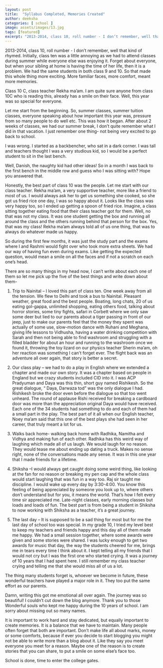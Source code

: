 ```yaml
---
layout: post
title:  "Syllabus Completed, Memories Created"
author: deeksha
categories: [ school ]
image: assets/images/13.jpg
tags: [featured]
excerpt: "2013-2014, class 10, roll number - I don’t remember, well that kind of rhymed. Initially, class ten was a little annoying as we had to attend classes during summer."
---
```


2013-2014, class 10, roll number - I don’t remember, well that kind of rhymed. Initially, class ten was a little annoying as we had to attend classes during summer while everyone else was enjoying it. Forget about everyone, but when your sibling at home is having the time of her life, then it is a problem.
We had the same students in both class 9 and 10. So that made this whole thing more exciting. More familiar faces, more comfort, meant more memories.

Class 10 C, class teacher Rekha ma’am. I am quite sure anyone from class 10C who is reading this, already has a smile on their face. Well, this year was so special for everyone.

Let me start from the beginning. So, summer classes, summer tuition classes, everyone speaking about how important this year was, pressure from so many people to do well etc. This was how it began. After about 2 weeks of classes, we had our summer break, I don’t quite remember what I did in that vacation. I just remember one thing- not being very excited to go back to school.

I was wrong. I started as a backbencher, who sat in a dark corner. I was tall and teachers thought I was a very studious kid, so I would be a perfect student to sit in the last bench.

Well, Danish, the naughty kid had other ideas! So in a month I was back to the first bench in the middle row and guess who I was sitting with? Hope you answered that.

Honestly, the best part of class 10 was the people. Let me start with our class teacher. Rekha ma’am, a very supportive teacher, more like a friend to most of us. I would always ask her to get us something she cooked, so she got us fried rice one day, I was so happy about it. Looks like the class was very happy too, so I ended up getting a spoon of fried rice. Imagine, a class sitting together eating food that their class teacher got for them. Well, no that was not my class. It was one student getting the box and running all around the class and the others running behind that person for the box. Yes, that was my class! Rekha ma’am always told all of us one thing, that was to always do whatever made us happy.

So during the first few months, it was just the study part and the exams where I and Rashmi would fight over who took more extra sheets. We had our way of having fun even during exams. Like getting the expected question, would mean a smile on all the faces and if not a scratch on each one’s head.

There are so many things in my head now, I can’t write about each one of them so let me pick up the five of the best things and write down about them-

1) Trip to Nainital – I loved this part of class ten. One week away from all the tension. We flew to Delhi and took a bus to Nainital. Pleasant weather, great food and the best people. Boating, long chats, 20 of us eating gol-gappa, unlimited shopping, eating others food, talking about horror stories, some tiny fights, safari in Corbett where we only saw some deer but lied to our parents about a tiger passing in front of our jeep, just to make our parents feel that the money they spent was actually of some use, slow-motion dance with Ruhani and Meghana, giving life lessons to Vidhusha, having a water drinking competition with Sarah and then not being able to find washroom and struggling with a filled bladder for about an hour and running to the washroom once we found it, throwing the toy lizard on our physics teacher Sherin ma’am, oh her reaction was something I can't forget ever. The flight back was an adventure all over again, that story is better a secret.

2) Our class play – we had to do a play in English where we extended a chapter and made our own story. It was a chapter based on people in England but we crazy students included CID into it. I was ACP Pradyuman and Daya was this thin, short guy named Rishikesh. So the great dialogue, “ Daya, Darwaza tod” was the only dialogue I had. Rishikesh broke the door even before the dialogue so that too went unheard. The round of applause Rishi received for breaking a cardboard door was more than the appreciation original Daya would have received. Each one of the 34 students had something to do and each of them had a small part in the play. The best part of it all when our English teacher, Noey ma’am said that this one of the best plays she had seen in her career, that truly meant a lot for us.

3) Walks back home- walking back home with Radhika, Namitha and Vidhya and making fun of each other. Radhika has this weird way of laughing which made all of us laugh. We would laugh for no reason. They would tease me about ending up dating a truck. Makes no sense right, none of the conversations made any sense. It was in this one year that I made friends for a lifetime.

4) Shiksha –I would always get caught doing some weird thing, like looking at the fan for no reason or breaking my pen cap and the whole class would start laughing that was fun in a way too. Raj sir taught me discipline. I would wake up every day by 3:30-4:00. You know this feeling of being appreciated by someone you look up to, where others don’t understand but for you, it means the world. That’s how I felt every time sir appreciated me. Late-night classes, early morning classes but loads and loads of fun. The best part is from being a student in Shiksha to now working with Shiksha as a teacher, it’s a great journey.

5) The last day – It is supposed to be a sad thing for most but for me the last day of school too was special. In my grade 10, I tried my level best to keep my teachers and friends happy and this day all of them made me happy. We had a small session together, where some awards were given and some stories were shared. I was lucky enough to get two awards for music that day, the way the students cheered for me, brings me in tears every time I think about it.
I kept telling all my friends that I would not cry but I was the first one who started crying. It was a journey of 10 years that I had spent here. I still remember my class teacher crying and telling me that she would miss all of us a lot.

The thing many students forget is, whoever we become in future, these wonderful teachers have played a major role in it. They too put the same effort as our parents.

Damn, writing this got me emotional all over again. The journey was so beautiful! I couldn’t cut down the blog anymore. Thank you to those Wonderful souls who kept me happy during the 10 years of school. I am sorry about missing out so many names.

It is important to work hard and stay dedicated, but equally important to create memories. It is a balance that we have to maintain. Many people often forget that both are important. Don’t make life all about marks, money or some comforts, because if ever you decide to start blogging you might not be able to write more than a blog about it. Like they say you meet everyone you meet for a reason. Maybe one of the reason is to create stories that you can share, to put a smile on some else’s face too.

School is done, time to enter the college gates.
